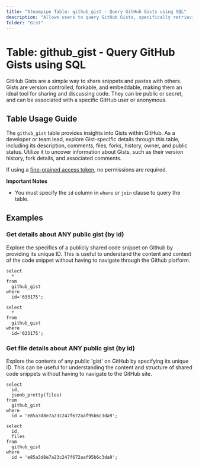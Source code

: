 ```yaml
---
title: "Steampipe Table: github_gist - Query GitHub Gists using SQL"
description: "Allows users to query GitHub Gists, specifically retrieving details such as gist id, description, comments, files, forks, history, owner, and public status."
folder: "Gist"
---
```


# Table: github_gist - Query GitHub Gists using SQL

GitHub Gists are a simple way to share snippets and pastes with others. Gists are version controlled, forkable, and embeddable, making them an ideal tool for sharing and discussing code. They can be public or secret, and can be associated with a specific GitHub user or anonymous.

## Table Usage Guide

The `github_gist` table provides insights into Gists within GitHub. As a developer or team lead, explore Gist-specific details through this table, including its description, comments, files, forks, history, owner, and public status. Utilize it to uncover information about Gists, such as their version history, fork details, and associated comments.

If using a [fine-grained access token](https://docs.github.com/en/authentication/keeping-your-account-and-data-secure/managing-your-personal-access-tokens#creating-a-fine-grained-personal-access-token), no permissions are required.

**Important Notes**
- You must specify the `id` column in `where` or `join` clause to query the table.

## Examples

### Get details about ANY public gist (by id)
Explore the specifics of a publicly shared code snippet on Github by providing its unique ID. This is useful to understand the content and context of the code snippet without having to navigate through the Github platform.

```sql+postgres
select
  *
from
  github_gist
where
  id='633175';
```

```sql+sqlite
select
  *
from
  github_gist
where
  id='633175';
```

### Get file details about ANY public gist (by id)
Explore the contents of any public 'gist' on GitHub by specifying its unique ID. This can be useful for understanding the content and structure of shared code snippets without having to navigate to the GitHub site.

```sql+postgres
select
  id,
  jsonb_pretty(files)
from
  github_gist
where
  id = 'e85a3d8e7a23c247f672aaf95b6c3da9';
```

```sql+sqlite
select
  id,
  files
from
  github_gist
where
  id = 'e85a3d8e7a23c247f672aaf95b6c3da9';
```